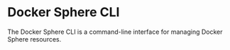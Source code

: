 # Docker Sphere CLI

The Docker Sphere CLI is a command-line interface for managing Docker Sphere resources.



